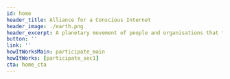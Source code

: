 ```yaml
---
id: home
header_title: Alliance for a Conscious Internet 
header_image: ./earth.png
header_excerpt: A planetary movement of people and organisations that take action now to shape a conscious digital world that empowers everyone equally, across borders.
button: ''
link: ''
howItWorksMain: participate_main
howItWorks: [participate_sec1]
cta: home_cta
---
```


<!--  -->
<!-- logos: [logo1, logo2, logo3, logo4, logo5, logo6] -->
<!-- signup: home_signup -->

<!-- featuresMain2: Features_home_2
features2:
  [
    decentralize_the_internet,
    connect_the_world,
    make_data_safe,
    earn_passive_income,
  ] -->

<!--   productsMain: graph_home
productData: [img_1, img_2, img_3, img_4] -->